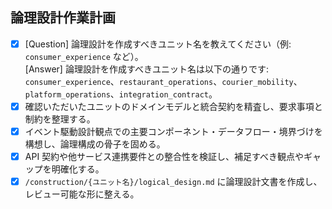 ## 論理設計作業計画

- [x] [Question] 論理設計を作成すべきユニット名を教えてください（例: `consumer_experience` など）。  
  [Answer] 論理設計を作成すべきユニット名は以下の通りです: `consumer_experience`、`restaurant_operations`、`courier_mobility`、`platform_operations`、`integration_contract`。
- [x] 確認いただいたユニットのドメインモデルと統合契約を精査し、要求事項と制約を整理する。
- [x] イベント駆動設計観点での主要コンポーネント・データフロー・境界づけを構想し、論理構成の骨子を固める。
- [x] API 契約や他サービス連携要件との整合性を検証し、補足すべき観点やギャップを明確化する。
- [x] `/construction/{ユニット名}/logical_design.md` に論理設計文書を作成し、レビュー可能な形に整える。
